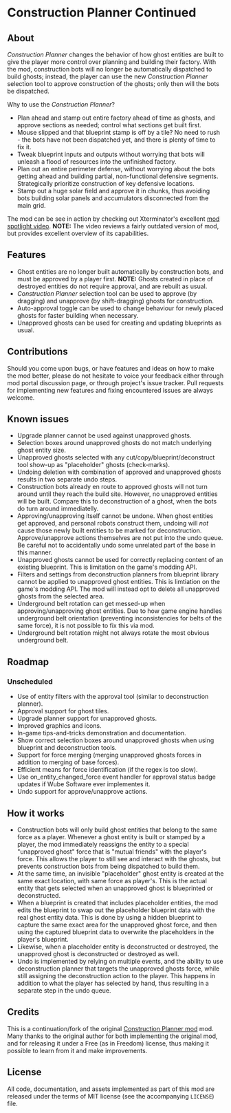 Construction Planner Continued
==============================


About
-----

*Construction Planner* changes the behavior of how ghost entities are built to give the player more control over planning and building their factory. With the mod, construction bots will no longer be automatically dispatched to build ghosts; instead, the player can use the new *Construction Planner* selection tool to approve construction of the ghosts; only then will the bots be dispatched.

Why to use the *Construction Planner*?

-   Plan ahead and stamp out entire factory ahead of time as ghosts, and approve sections as needed; control what sections get built first.
-   Mouse slipped and that blueprint stamp is off by a tile? No need to rush - the bots have not been dispatched yet, and there is plenty of time to fix it.
-   Tweak blueprint inputs and outputs without worrying that bots will unleash a flood of resources into the unfinished factory.
-   Plan out an entire perimeter defense, without worrying about the bots getting ahead and building partial, non-functional defensive segments. Strategically prioritize construction of key defensive locations.
-   Stamp out a huge solar field and approve it in chunks, thus avoiding bots building solar panels and accumulators disconnected from the main grid.

The mod can be see in action by checking out Xterminator's excellent [mod spotlight video](https://www.youtube.com/watch?v=UNAXhiTBu9M). **NOTE:** The video reviews a fairly outdated version of mod, but provides excellent overview of its capabilities.


Features
--------

-   Ghost entities are no longer built automatically by construction bots, and must be approved by a player first. **NOTE:** Ghosts created in place of destroyed entities do not require approval, and are rebuilt as usual.
-   *Construction Planner* selection tool can be used to approve (by dragging) and unapprove (by shift-dragging) ghosts for construction.
-   Auto-approval toggle can be used to change behaviour for newly placed ghosts for faster building when necessary.
-   Unapproved ghosts can be used for creating and updating blueprints as usual.


Contributions
-------------

Should you come upon bugs, or have features and ideas on how to make the mod better, please do not hesitate to voice your feedback either through mod portal discussion page, or through project's issue tracker. Pull requests for implementing new features and fixing encountered issues are always welcome.


Known issues
------------

-   Upgrade planner cannot be used against unapproved ghosts.
-   Selection boxes around unapproved ghosts do not match underlying ghost entity size.
-   Unapproved ghosts selected with any cut/copy/blueprint/deconstruct tool show-up as "placeholder" ghosts (check-marks).
-   Undoing deletion with combination of approved and unapproved ghosts results in two separate undo steps.
-   Construction bots already en route to approved ghosts will not turn around until they reach the build site. However, no unapproved entities will be built. Compare this to deconstruction of a ghost, when the bots do turn around immediatelly.
-   Approving/unapproving itself cannot be undone. When ghost entities get approved, and personal robots construct them, undoing will _not_ cause those newly built entities to be marked for deconstruction. Approve/unapprove actions themselves are not put into the undo queue. Be careful not to accidentally undo some unrelated part of the base in this manner.
-   Unapproved ghosts cannot be used for correctly replacing content of an existing blueprint. This is limitation on the game's modding API.
-   Filters and settings from deconstruction planners from blueprint library cannot be applied to unapproved ghost entities. This is limtiation on the game's modding API. The mod will instead opt to delete all unapproved ghosts from the selected area.
-   Underground belt rotation can get messed-up when approving/unapproving ghost entities. Due to how game engine handles underground belt orientation (preventing inconsistencies for belts of the same force), it is not possible to fix this via mod.
-   Underground belt rotation might not always rotate the most obvious underground belt.


Roadmap
-------

### Unscheduled

-   Use of entity filters with the approval tool (similar to deconstruction planner).
-   Approval support for ghost tiles.
-   Upgrade planner support for unapproved ghosts.
-   Improved graphics and icons.
-   In-game tips-and-tricks demonstration and documentation.
-   Show correct selection boxes around unapproved ghosts when using blueprint and deconstruction tools.
-   Support for force merging (merging unapproved ghosts forces in addition to merging of base forces).
-   Efficient means for force identification (if the regex is too slow).
-   Use on\_entity\_changed_force event handler for approval status badge updates if Wube Software ever implementes it.
-   Undo support for approve/unapprove actions.


How it works
------------

-   Construction bots will only build ghost entities that belong to the same force as a player. Whenever a ghost entity is built or stamped by a player, the mod immediately reassigns the entity to a special "unapproved ghost" force that is "mutual friends" with the player's force. This allows the player to still see and interact with the ghosts, but prevents construction bots from being dispatched to build them.
-   At the same time, an invisible "placeholder" ghost entity is created at the same exact location, with same force as player's.  This is the actual entity that gets selected when an unapproved ghost is blueprinted or deconstructed.
-   When a blueprint is created that includes placeholder entities, the mod edits the blueprint to swap out the placeholder blueprint data with the real ghost entity data. This is done by using a hidden blueprint to capture the same exact area for the unapproved ghost force, and then using the captured blueprint data to overwrite the placeholders in the player's blueprint.
-   Likewise, when a placeholder entity is deconstructed or destroyed, the unapproved ghost is deconstructed or destroyed as well.
-   Undo is implemented by relying on multiple events, and the ability to use deconstruction planner that targets the unapproved ghosts force, while still assigning the deconstruction action to the player. This happens in addition to what the player has selected by hand, thus resulting in a separate step in the undo queue.


Credits
-------

This is a continuation/fork of the original [Construction Planner mod](https://mods.factorio.com/mod/ConstructionPlanner) mod. Many thanks to the original author for both implementing the original mod, and for releasing it under a Free (as in Freedom) license, thus making it possible to learn from it and make improvements.


License
-------

All code, documentation, and assets implemented as part of this mod are released under the terms of MIT license (see the accompanying `LICENSE`) file.
